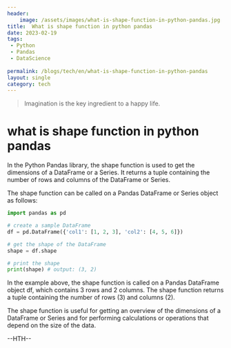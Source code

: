 ```yaml
---
header:
    image: /assets/images/what-is-shape-function-in-python-pandas.jpg
title:  What is shape function in python pandas
date: 2023-02-19
tags:
 - Python
 - Pandas
 - DataScience
 
permalink: /blogs/tech/en/what-is-shape-function-in-python-pandas
layout: single
category: tech
---
```


> Imagination is the key ingredient to a happy life.

# what is shape function in python pandas

In the Python Pandas library, the shape function is used to get the dimensions of a DataFrame or a Series. It returns a tuple containing the number of rows and columns of the DataFrame or Series.

The shape function can be called on a Pandas DataFrame or Series object as follows:

```python
import pandas as pd

# create a sample DataFrame
df = pd.DataFrame({'col1': [1, 2, 3], 'col2': [4, 5, 6]})

# get the shape of the DataFrame
shape = df.shape

# print the shape
print(shape) # output: (3, 2)
```

In the example above, the shape function is called on a Pandas DataFrame object df, which contains 3 rows and 2 columns. The shape function returns a tuple containing the number of rows (3) and columns (2).

The shape function is useful for getting an overview of the dimensions of a DataFrame or Series and for performing calculations or operations that depend on the size of the data.

--HTH--




